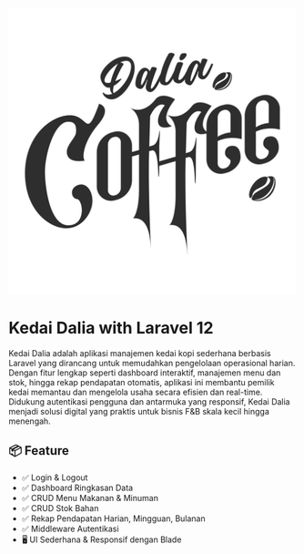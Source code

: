 ![Kedai Dalia](./resources/assets/dalia-coffee.jpg)

# Kedai Dalia with Laravel 12
Kedai Dalia adalah aplikasi manajemen kedai kopi sederhana berbasis Laravel yang dirancang untuk memudahkan pengelolaan operasional harian. Dengan fitur lengkap seperti dashboard interaktif, manajemen menu dan stok, hingga rekap pendapatan otomatis, aplikasi ini membantu pemilik kedai memantau dan mengelola usaha secara efisien dan real-time. Didukung autentikasi pengguna dan antarmuka yang responsif, Kedai Dalia menjadi solusi digital yang praktis untuk bisnis F&B skala kecil hingga menengah.

## 📦 Feature
- ✅ Login & Logout
- ✅ Dashboard Ringkasan Data
- ✅ CRUD Menu Makanan & Minuman
- ✅ CRUD Stok Bahan
- ✅ Rekap Pendapatan Harian, Mingguan, Bulanan
- ✅ Middleware Autentikasi
- 🖥️ UI Sederhana & Responsif dengan Blade

